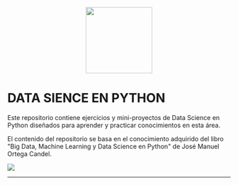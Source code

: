 <p align="center">
  <img width="150px" src="https://i.ibb.co/bXvzjXm/LOGO-h1.png" />
</p>

# DATA SIENCE EN PYTHON

Este repositorio contiene ejercicios y mini-proyectos de Data Science en Python diseñados para aprender y practicar conocimientos en esta área.

El contenido del repositorio se basa en el conocimiento adquirido del libro "Big Data, Machine Learning y Data Science en Python" de José Manuel Ortega Candel.

<img src="https://edicionesdelau.com/wp-content/uploads/2023/05/9789587925265.png">

<hr>